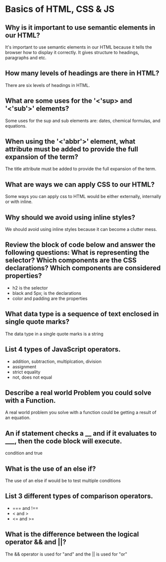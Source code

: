 # Basics of HTML, CSS & JS

## Why is it important to use semantic elements in our HTML?

It's important to use semantic elements in our HTML because it tells the browser how to display it correctly. It gives structure to headings, paragraphs and etc.

## How many levels of headings are there in HTML?

There are six levels of headings in HTML.

## What are some uses for the '<'sup> and '<'sub'>' elements?

Some uses for the sup and sub elements are: dates, chemical formulas, and equations.

## When using the '<'abbr'>' element, what attribute must be added to provide the full expansion of the term?

The title attribute must be added to provide the full expansion of the term.

## What are ways we can apply CSS to our HTML?

Some ways you can apply css to HTML would be either externally, internally or with inline.

## Why should we avoid using inline styles?

We should avoid using inline styles because it can become a clutter mess.

## Review the block of code below and answer the following questions: What is representing the selector? Which components are the CSS declarations? Which components are considered properties?

- h2 is the selector
- black and 5px; is the declarations
- color and padding are the properties

## What data type is a sequence of text enclosed in single quote marks?

The data type in a single quote marks is a string

## List 4 types of JavaScript operators.

- addition, subtraction, multiplcation, division
- assignment
- strict equality
- not, does not equal

## Describe a real world Problem you could solve with a Function.

A real world problem you solve with a function could be getting a result of an equation.

## An if statement checks a __ and if it evaluates to ___, then the code block will execute.

condition and true


## What is the use of an else if?

The use of an else if would be to test multiple conditions

## List 3 different types of comparison operators.

- === and !==
- < and >
- <= and >=

## What is the difference between the logical operator && and ||?

The && operator is used for "and" and the || is used for "or"